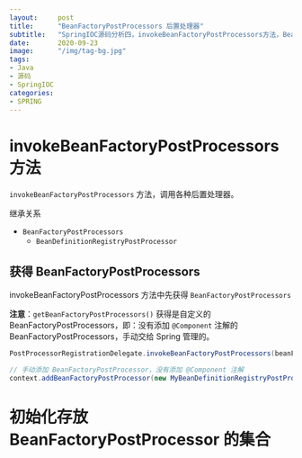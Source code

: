 ```yaml
---
layout:     post 
title:      "BeanFactoryPostProcessors 后置处理器"
subtitle:   "SpringIOC源码分析四，invokeBeanFactoryPostProcessors方法，BeanFactoryPostProcessors，BeanDefinitionRegistryPostProcessor"
date:       2020-09-23
image:      "/img/tag-bg.jpg"
tags:
- Java
- 源码
- SpringIOC
categories:
- SPRING
---
```


# invokeBeanFactoryPostProcessors 方法

`invokeBeanFactoryPostProcessors` 方法，调用各种后置处理器。

继承关系
* `BeanFactoryPostProcessors`
    * `BeanDefinitionRegistryPostProcessor`

## 获得 BeanFactoryPostProcessors

invokeBeanFactoryPostProcessors 方法中先获得 `BeanFactoryPostProcessors`

**注意**：`getBeanFactoryPostProcessors()` 获得是自定义的 BeanFactoryPostProcessors，即：没有添加 `@Component` 注解的 BeanFactoryPostProcessors，手动交给 Spring 管理的。

```java
PostProcessorRegistrationDelegate.invokeBeanFactoryPostProcessors(beanFactory, getBeanFactoryPostProcessors());
```

```java
// 手动添加 BeanFactoryPostProcessor，没有添加 @Component 注解
context.addBeanFactoryPostProcessor(new MyBeanDefinitionRegistryPostProcessor());
```

# 初始化存放 BeanFactoryPostProcessor 的集合

